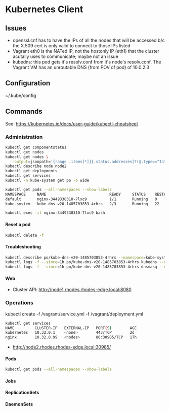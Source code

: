 
# Kubernetes Client

## Issues
- openssl.cnf has to have the IPs of all the nodes that will be accessed b/c the X.509 cert is only valid to connect to those IPs listed
- Vagrant eth0 is the NATed IP, not the hostonly IP (eth1) that the cluster acutally uses to communicate; maybe not an issue
- kubedns: this pod gets it's resolv.conf from it's node's resolv.conf. The Vagrant VM has an unroutable DNS (from POV of pod) of 10.0.2.3


## Configuration

~/.kube/config


## Commands


See: https://kubernetes.io/docs/user-guide/kubectl-cheatsheet


### Administration

```bash
kubectl get componentstatus
kubectl get nodes
kubectl get nodes \
  --output=jsonpath='{range .items[*]}{.status.addresses[?(@.type=="InternalIP")].address} {.spec.podCIDR} {"\n"}{end}'
kubectl describe node node2
kubectl get deployments
kubectl get services
kubectl -n kube-system get po -o wide
```


```bash
kubectl get pods --all-namespaces --show-labels
NAMESPACE     NAME                            READY     STATUS    RESTARTS   AGE       LABELS
default       nginx-3449338310-7lxc9          1/1       Running   0          35m       pod-template-hash=3449338310,run=nginx
kube-system   kube-dns-v20-1485703853-4rhrs   2/3       Running   22         33m       k8s-app=kube-dns,kubernetes.io/cluster-service=true,pod-template-hash=1485703853,version=v20

kubectl exec -it nginx-3449338310-7lxc9 bash
```

#### Reset a pod

```bash
kubectl delete -f 
```


#### Troubleshooting

```bash
kubectl describe po/kube-dns-v20-1485703853-4rhrs --namespace=kube-system
kubectl logs -f --since=1h po/kube-dns-v20-1485703853-4rhrs kubedns --namespace=kube-system
kubectl logs -f --since=1h po/kube-dns-v20-1485703853-4rhrs dnsmasq --namespace=kube-system
```


#### Web

- Cluster API: http://node1.rhodes.rhodes-edge.local:8080

### Operations


kubectl create -f /vagrant/service.yml -f /vagrant/deployment.yml

```bash
kubectl get services
NAME         CLUSTER-IP   EXTERNAL-IP   PORT(S)        AGE
kubernetes   10.32.0.1    <none>        443/TCP        2d
nginx        10.32.0.99   <nodes>       80:30985/TCP   17h
```

- http://node2.rhodes.rhodes-edge.local:30985/

#### Pods

```bash
kubectl get pods --all-namespaces --show-labels
```

#### Jobs

#### ReplicationSets

#### DaemonSets
